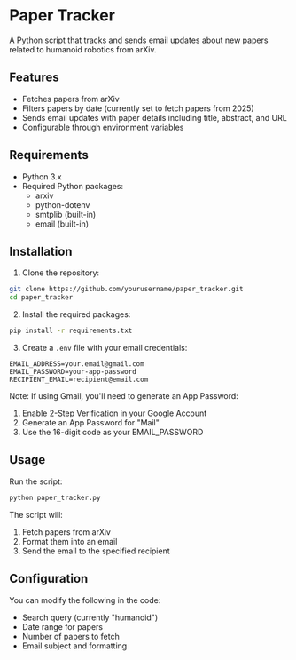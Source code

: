 # Paper Tracker

A Python script that tracks and sends email updates about new papers related to humanoid robotics from arXiv.

## Features

- Fetches papers from arXiv
- Filters papers by date (currently set to fetch papers from 2025)
- Sends email updates with paper details including title, abstract, and URL
- Configurable through environment variables

## Requirements

- Python 3.x
- Required Python packages:
  - arxiv
  - python-dotenv
  - smtplib (built-in)
  - email (built-in)

## Installation

1. Clone the repository:
```bash
git clone https://github.com/yourusername/paper_tracker.git
cd paper_tracker
```

2. Install the required packages:
```bash
pip install -r requirements.txt
```

3. Create a `.env` file with your email credentials:
```
EMAIL_ADDRESS=your.email@gmail.com
EMAIL_PASSWORD=your-app-password
RECIPIENT_EMAIL=recipient@email.com
```

Note: If using Gmail, you'll need to generate an App Password:
1. Enable 2-Step Verification in your Google Account
2. Generate an App Password for "Mail"
3. Use the 16-digit code as your EMAIL_PASSWORD

## Usage

Run the script:
```bash
python paper_tracker.py
```

The script will:
1. Fetch papers from arXiv
2. Format them into an email
3. Send the email to the specified recipient

## Configuration

You can modify the following in the code:
- Search query (currently "humanoid")
- Date range for papers
- Number of papers to fetch
- Email subject and formatting
